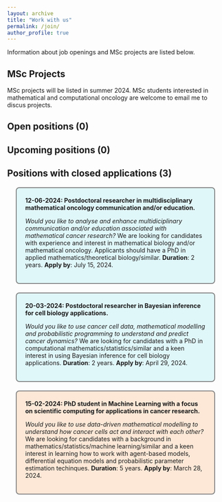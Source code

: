 ```yaml
---
layout: archive
title: "Work with us"
permalink: /join/
author_profile: true
---
```


Information about job openings and MSc projects are listed below.
  
## MSc Projects
MSc projects will be listed in summer 2024. MSc students interested in mathematical and computational oncology are welcome to email me to discus projects.

## Open positions (0)


## Upcoming positions (0)


## Positions with closed applications (3)

<div style="background-color: #e0f7fa; border: 2px solid gray; border-radius: 8px; padding: 20px; margin: 20px;">
<strong> 12-06-2024: Postdoctoral researcher in multidisciplinary mathematical oncology communication and/or education.</strong> 
<p>
<i>Would you like to analyse and enhance multidiciplinary communication and/or education associated with mathematical cancer research?</i> We are looking for candidates with experience and interest in mathematical biology and/or mathematical oncology. Applicants should have a PhD in applied mathematics/theoretical biology/similar. 
<b>Duration</b>: 2 years. <b>Apply by</b>: July 15, 2024. <br>
</p>  
</div>

<div style="background-color: #e0f7fa; border: 2px solid gray; border-radius: 8px; padding: 20px; margin: 20px;">
<strong> 20-03-2024: Postdoctoral researcher in Bayesian inference for cell biology applications.</strong> 
<p>
<i>Would you like to use cancer cell data, mathematical modelling and probabilistic programming to understand and predict cancer dynamics?</i> We are looking for candidates with a PhD in computational mathematics/statistics/similar and a keen interest in using Bayesian inference for cell biology applications. <b>Duration</b>: 2 years. <b>Apply by</b>: April 29, 2024.<br>
</p>
</div>

<div style="background-color: #FDE8D7; border: 2px solid gray; border-radius: 8px; padding: 20px; margin: 20px;">
<strong> 15-02-2024: PhD student in Machine Learning with a focus on scientific computing for applications in cancer research.</strong>
<p> 
<i>Would you like to use data-driven mathematical modelling to understand how cancer cells act and interact with each other?</i> 
We are looking for candidates with a background in mathematics/statistics/machine learning/similar and a keen interest in learning how to work with agent-based models, differential equation models and probabilistic parameter estimation techinques. <b>Duration</b>: 5 years. <b>Apply by</b>: March 28, 2024.<br>
</p>
</div>

